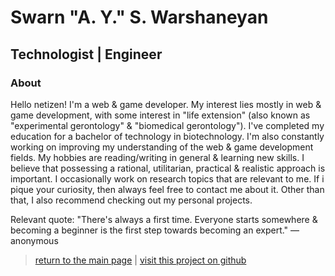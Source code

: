 # Swarn "A. Y." S. Warshaneyan

## Technologist | Engineer

### About

Hello netizen! I'm a web & game developer. My interest lies mostly in web & game development, with some interest in "life extension" (also known as "experimental gerontology" & "biomedical gerontology"). I've completed my education for a bachelor of technology in biotechnology. I'm also constantly working on improving my understanding of the web & game development fields. My hobbies are reading/writing in general & learning new skills. I believe that possessing a rational, utilitarian, practical & realistic approach is important. I occasionally work on research topics that are relevant to me. If i pique your curiosity, then always feel free to contact me about it. Other than that, I also recommend checking out my personal projects.

Relevant quote:
"There's always a first time. Everyone starts somewhere & becoming a beginner is the first step towards becoming an expert."
— anonymous

> [return to the main page](https://ahiyantra.github.io)
> |
> [visit this project on github](https://github.com/ahiyantra/ahiyantra)
